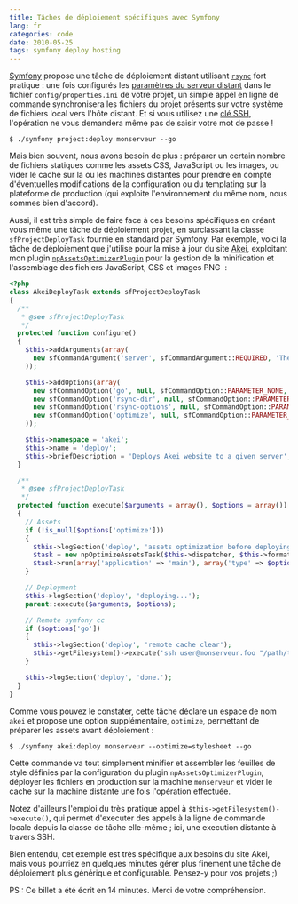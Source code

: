 ```yaml
---
title: Tâches de déploiement spécifiques avec Symfony
lang: fr
categories: code
date: 2010-05-25
tags: symfony deploy hosting
---
```


[Symfony](http://www.symfony-project.org/) propose une tâche de déploiement distant utilisant [`rsync`](http://fr.wikipedia.org/wiki/Rsync) fort pratique&nbsp;: une fois configurés les [paramètres du serveur distant](http://www.symfony-project.org/jobeet/1_4/Doctrine/en/22#chapter_22_deploying) dans le fichier `config/properties.ini` de votre projet, un simple appel en ligne de commande synchronisera les fichiers du projet présents sur votre système de fichiers local vers l'hôte distant. Et si vous utilisez une [clé SSH](http://prendreuncafe.com/blog/post/2005/08/29/262-installer-sa-cle-ssh-sur-un-serveur-distant), l'opération ne vous demandera même pas de saisir votre mot de passe&nbsp;!

```terminal
$ ./symfony project:deploy monserveur --go
```

Mais bien souvent, nous avons besoin de plus&nbsp;: préparer un certain nombre de fichiers statiques comme les assets CSS, JavaScript ou les images, ou vider le cache sur la ou les machines distantes pour prendre en compte d'éventuelles modifications de la configuration ou du templating sur la plateforme de production (qui exploite l'environnement du même nom, nous sommes bien d'accord).

Aussi, il est très simple de faire face à ces besoins spécifiques en créant vous même une tâche de déploiement projet, en surclassant la classe `sfProjectDeployTask` fournie en standard par Symfony. Par exemple, voici la tâche de déploiement que j'utilise pour la mise à jour du site [Akei](http://www.akei.com/), exploitant mon plugin [`npAssetsOptimizerPlugin`](http://github.com/n1k0/npAssetsOptimizerPlugin) pour la gestion de la minification et l'assemblage des fichiers JavaScript, CSS et images PNG &nbsp;:

```php
<?php
class AkeiDeployTask extends sfProjectDeployTask
{
  /**
   * @see sfProjectDeployTask
   */
  protected function configure()
  {
    $this->addArguments(array(
      new sfCommandArgument('server', sfCommandArgument::REQUIRED, 'The server name'),
    ));

    $this->addOptions(array(
      new sfCommandOption('go', null, sfCommandOption::PARAMETER_NONE, 'Do the deployment'),
      new sfCommandOption('rsync-dir', null, sfCommandOption::PARAMETER_REQUIRED, 'The directory where to look for rsync*.txt files', 'config'),
      new sfCommandOption('rsync-options', null, sfCommandOption::PARAMETER_OPTIONAL, 'To options to pass to the rsync executable', '-azC --force --delete --progress'),
      new sfCommandOption('optimize', null, sfCommandOption::PARAMETER_OPTIONAL, 'The asset optimizations to make before deploying'),
    ));

    $this->namespace = 'akei';
    $this->name = 'deploy';
    $this->briefDescription = 'Deploys Akei website to a given server';
  }

  /**
   * @see sfProjectDeployTask
   */
  protected function execute($arguments = array(), $options = array())
  {
    // Assets
    if (!is_null($options['optimize']))
    {
      $this->logSection('deploy', 'assets optimization before deploying');
      $task = new npOptimizeAssetsTask($this->dispatcher, $this->formatter);
      $task->run(array('application' => 'main'), array('type' => $options['optimize']));
    }

    // Deployment
    $this->logSection('deploy', 'deploying...');
    parent::execute($arguments, $options);

    // Remote symfony cc
    if ($options['go'])
    {
      $this->logSection('deploy', 'remote cache clear');
      $this->getFilesystem()->execute('ssh user@monserveur.foo "/path/to/www/akei/symfony cache:clear"');
    }

    $this->logSection('deploy', 'done.');
  }
}
```

Comme vous pouvez le constater, cette tâche déclare un espace de nom `akei` et propose une option supplémentaire, `optimize`, permettant de préparer les assets avant déploiement&nbsp;:

```terminal
$ ./symfony akei:deploy monserveur --optimize=stylesheet --go
```

Cette commande va tout simplement minifier et assembler les feuilles de style définies par la configuration du plugin `npAssetsOptimizerPlugin`, déployer les fichiers en production sur la machine `monserveur` et vider le cache sur la machine distante une fois l'opération effectuée.

Notez d'ailleurs l'emploi du très pratique appel à `$this->getFilesystem()->execute()`, qui permet d'executer des appels à la ligne de commande locale depuis la classe de tâche elle-même&nbsp;; ici, une execution distante à travers SSH.

Bien entendu, cet exemple est très spécifique aux besoins du site Akei, mais vous pourriez en quelques minutes gérer plus finement une tâche de déploiement plus générique et configurable. Pensez-y pour vos projets ;)

PS&nbsp;: Ce billet a été écrit en 14 minutes. Merci de votre compréhension.
